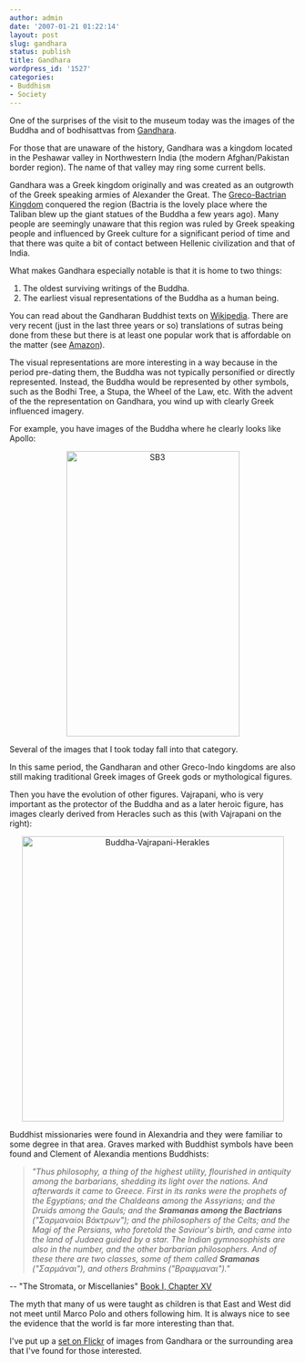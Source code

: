 ```yaml
---
author: admin
date: '2007-01-21 01:22:14'
layout: post
slug: gandhara
status: publish
title: Gandhara
wordpress_id: '1527'
categories:
- Buddhism
- Society
---
```

One of the surprises of the visit to the museum today was the images of the Buddha and of bodhisattvas from <a href="http://en.wikipedia.org/wiki/Gandhara">Gandhara</a>.

For those that are unaware of the history, Gandhara was a kingdom located in the Peshawar valley in Northwestern India (the modern Afghan/Pakistan border region). The name of that valley may ring some current bells.

Gandhara was a Greek kingdom originally and was created as an outgrowth of the Greek speaking armies of Alexander the Great. The <a href="http://en.wikipedia.org/wiki/Greco-Bactrian_Kingdom">Greco-Bactrian Kingdom</a> conquered the region (Bactria is the lovely place where the Taliban blew up the giant statues of the Buddha a few years ago). Many people are seemingly unaware that this region was ruled by Greek speaking people and influenced by Greek culture for a significant period of time and that there was quite a bit of contact between Hellenic civilization and that of India.

What makes Gandhara especially notable is that it is home to two things:
<ol>
	<li>The oldest surviving writings of the Buddha.</li>
	<li>The earliest visual representations of the Buddha as a human being.</li>
</ol>
You can read about the Gandharan Buddhist texts on <a href="http://en.wikipedia.org/wiki/Gandharan_Buddhist_texts">Wikipedia</a>. There are very recent (just in the last three years or so) translations of sutras being done from these but there is at least one popular work that is affordable on the matter (see <a href="http://www.amazon.com/Ancient-Buddhist-Scrolls-Gandhara-Kharosthi/dp/0295977698">Amazon</a>).

The visual representations are more interesting in a way because in the period pre-dating them, the Buddha was not typically personified or directly represented. Instead, the Buddha would be represented by other symbols, such as the Bodhi Tree, a Stupa, the Wheel of the Law, etc. With the advent of the the representation on Gandhara, you wind up with clearly Greek influenced imagery.

For example, you have images of the Buddha where he clearly looks like Apollo:
<p align="center"><a title="Photo Sharing" href="http://www.flickr.com/photos/albill/364298297/"><img width="304" height="500" alt="SB3" src="http://farm1.static.flickr.com/109/364298297_5e877a8055.jpg" /></a></p>
Several of the images that I took today fall into that category.

In this same period, the Gandharan and other Greco-Indo kingdoms are also still making traditional Greek images of Greek gods or mythological figures.

Then you have the evolution of other figures. Vajrapani, who is very important as the protector of the Buddha and as a later heroic figure, has images clearly derived from Heracles such as this (with Vajrapani on the right):
<p align="center"><a title="Photo Sharing" href="http://www.flickr.com/photos/albill/364299373/"><img width="460" height="500" alt="Buddha-Vajrapani-Herakles" src="http://farm1.static.flickr.com/170/364299373_1d9b8aa652.jpg" /></a></p>
Buddhist missionaries were found in Alexandria and they were familiar to some degree in that area. Graves marked with Buddhist symbols have been found and Clement of Alexandia mentions Buddhists:
<blockquote><em>"Thus philosophy, a thing of the highest utility, flourished in antiquity among the barbarians, shedding its light over the nations. And afterwards it came to Greece. First in its ranks were the prophets of the Egyptians; and the Chaldeans among the Assyrians; and the Druids among the Gauls; and the <strong>Sramanas among the Bactrians</strong> ("Σαρμαναίοι Βάκτρων"); and the philosophers of the Celts; and the Magi of the Persians, who foretold the Saviour's birth, and came into the land of Judaea guided by a star. The Indian gymnosophists are also in the number, and the other barbarian philosophers. And of these there are two classes, some of them called <strong>Sramanas</strong> ("Σαρμάναι"), and others Brahmins ("Βραφμαναι")."</em></blockquote>
-- "The Stromata, or Miscellanies" <a href="http://www.ccel.org/fathers2/ANF-02/anf02-57.htm#P5129_1533948">Book I, Chapter XV</a>

The myth that many of us were taught as children is that East and West did not meet until Marco Polo and others following him. It is always nice to see the evidence that the world is far more interesting than that.

I've put up a <a href="http://www.flickr.com/photos/albill/sets/72157594491356086/">set on Flickr</a> of images from Gandhara or the surrounding area that I've found for those interested.
